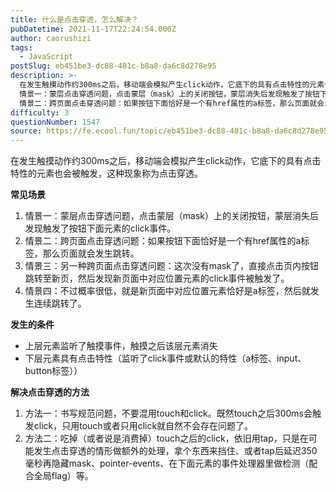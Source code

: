 ```yaml
---
title: 什么是点击穿透，怎么解决？
pubDatetime: 2021-11-17T22:24:54.000Z
author: caorushizi
tags:
  - JavaScript
postSlug: eb451be3-dc88-481c-b8a8-da6c8d278e95
description: >-
  在发生触摸动作约300ms之后，移动端会模拟产生click动作，它底下的具有点击特性的元素也会被触发，这种现象称为点击穿透。 常见场景
  情景一：蒙层点击穿透问题，点击蒙层（mask）上的关闭按钮，蒙层消失后发现触发了按钮下面元素的click事件。
  情景二：跨页面点击穿透问题：如果按钮下面恰好是一个有href属性的a标签，那么页面就会发生跳转。 情景三：另一种跨页面点击穿透问题：这次没有mask了，
difficulty: 3
questionNumber: 1547
source: https://fe.ecool.fun/topic/eb451be3-dc88-481c-b8a8-da6c8d278e95
---
```


在发生触摸动作约300ms之后，移动端会模拟产生click动作，它底下的具有点击特性的元素也会被触发，这种现象称为点击穿透。

**常见场景**

1. 情景一：蒙层点击穿透问题，点击蒙层（mask）上的关闭按钮，蒙层消失后发现触发了按钮下面元素的click事件。
2. 情景二：跨页面点击穿透问题：如果按钮下面恰好是一个有href属性的a标签，那么页面就会发生跳转。
3. 情景三：另一种跨页面点击穿透问题：这次没有mask了，直接点击页内按钮跳转至新页，然后发现新页面中对应位置元素的click事件被触发了。
4. 情景四：不过概率很低，就是新页面中对应位置元素恰好是a标签，然后就发生连续跳转了。

**发生的条件**
* 上层元素监听了触摸事件，触摸之后该层元素消失
* 下层元素具有点击特性（监听了click事件或默认的特性（a标签、input、button标签））

**解决点击穿透的方法**
1. 方法一：书写规范问题，不要混用touch和click。既然touch之后300ms会触发click，只用touch或者只用click就自然不会存在问题了。
2. 方法二：吃掉（或者说是消费掉）touch之后的click，依旧用tap，只是在可能发生点击穿透的情形做额外的处理，拿个东西来挡住、或者tap后延迟350毫秒再隐藏mask、pointer-events、在下面元素的事件处理器里做检测（配合全局flag）等。




